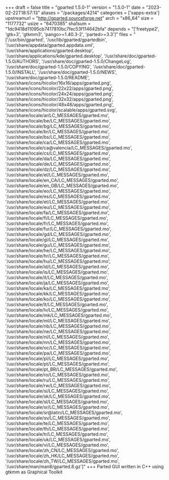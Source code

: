 +++
draft = false
title = "gparted 1.5.0-1"
version = "1.5.0-1"
date = "2023-02-22T18:57:13"
aliases = "/packages/4214"
categories = ['xapps-extra']
upstreamurl = "http://gparted.sourceforge.net"
arch = "x86_64"
size = "1177732"
usize = "6470385"
sha1sum = "1dc9418d11095cb7417810bc7fec53f114642bfa"
depends = "['freetype2', 'gtk+3', 'gtkmm3', 'pango>=1.40.3-2', 'parted>=3.3']"
files = "['/usr/bin/gparted', '/usr/lib/gparted/gpartedbin', '/usr/share/appdata/gparted.appdata.xml', '/usr/share/applications/gparted.desktop', '/usr/share/applications/kde/gparted.desktop', '/usr/share/doc/gparted-1.5.0/AUTHORS', '/usr/share/doc/gparted-1.5.0/ChangeLog', '/usr/share/doc/gparted-1.5.0/COPYING', '/usr/share/doc/gparted-1.5.0/INSTALL', '/usr/share/doc/gparted-1.5.0/NEWS', '/usr/share/doc/gparted-1.5.0/README', '/usr/share/icons/hicolor/16x16/apps/gparted.png', '/usr/share/icons/hicolor/22x22/apps/gparted.png', '/usr/share/icons/hicolor/24x24/apps/gparted.png', '/usr/share/icons/hicolor/32x32/apps/gparted.png', '/usr/share/icons/hicolor/48x48/apps/gparted.png', '/usr/share/icons/hicolor/scalable/apps/gparted.svg', '/usr/share/locale/ar/LC_MESSAGES/gparted.mo', '/usr/share/locale/be/LC_MESSAGES/gparted.mo', '/usr/share/locale/bg/LC_MESSAGES/gparted.mo', '/usr/share/locale/br/LC_MESSAGES/gparted.mo', '/usr/share/locale/bs/LC_MESSAGES/gparted.mo', '/usr/share/locale/ca/LC_MESSAGES/gparted.mo', '/usr/share/locale/ca@valencia/LC_MESSAGES/gparted.mo', '/usr/share/locale/cs/LC_MESSAGES/gparted.mo', '/usr/share/locale/da/LC_MESSAGES/gparted.mo', '/usr/share/locale/de/LC_MESSAGES/gparted.mo', '/usr/share/locale/dz/LC_MESSAGES/gparted.mo', '/usr/share/locale/el/LC_MESSAGES/gparted.mo', '/usr/share/locale/en_CA/LC_MESSAGES/gparted.mo', '/usr/share/locale/en_GB/LC_MESSAGES/gparted.mo', '/usr/share/locale/eo/LC_MESSAGES/gparted.mo', '/usr/share/locale/es/LC_MESSAGES/gparted.mo', '/usr/share/locale/et/LC_MESSAGES/gparted.mo', '/usr/share/locale/eu/LC_MESSAGES/gparted.mo', '/usr/share/locale/fa/LC_MESSAGES/gparted.mo', '/usr/share/locale/fi/LC_MESSAGES/gparted.mo', '/usr/share/locale/fr/LC_MESSAGES/gparted.mo', '/usr/share/locale/fur/LC_MESSAGES/gparted.mo', '/usr/share/locale/gd/LC_MESSAGES/gparted.mo', '/usr/share/locale/gl/LC_MESSAGES/gparted.mo', '/usr/share/locale/gu/LC_MESSAGES/gparted.mo', '/usr/share/locale/he/LC_MESSAGES/gparted.mo', '/usr/share/locale/hr/LC_MESSAGES/gparted.mo', '/usr/share/locale/hu/LC_MESSAGES/gparted.mo', '/usr/share/locale/id/LC_MESSAGES/gparted.mo', '/usr/share/locale/is/LC_MESSAGES/gparted.mo', '/usr/share/locale/it/LC_MESSAGES/gparted.mo', '/usr/share/locale/ja/LC_MESSAGES/gparted.mo', '/usr/share/locale/ka/LC_MESSAGES/gparted.mo', '/usr/share/locale/kk/LC_MESSAGES/gparted.mo', '/usr/share/locale/ko/LC_MESSAGES/gparted.mo', '/usr/share/locale/lt/LC_MESSAGES/gparted.mo', '/usr/share/locale/lv/LC_MESSAGES/gparted.mo', '/usr/share/locale/mk/LC_MESSAGES/gparted.mo', '/usr/share/locale/ml/LC_MESSAGES/gparted.mo', '/usr/share/locale/nb/LC_MESSAGES/gparted.mo', '/usr/share/locale/ne/LC_MESSAGES/gparted.mo', '/usr/share/locale/nl/LC_MESSAGES/gparted.mo', '/usr/share/locale/nn/LC_MESSAGES/gparted.mo', '/usr/share/locale/oc/LC_MESSAGES/gparted.mo', '/usr/share/locale/pa/LC_MESSAGES/gparted.mo', '/usr/share/locale/pl/LC_MESSAGES/gparted.mo', '/usr/share/locale/pt/LC_MESSAGES/gparted.mo', '/usr/share/locale/pt_BR/LC_MESSAGES/gparted.mo', '/usr/share/locale/ro/LC_MESSAGES/gparted.mo', '/usr/share/locale/ru/LC_MESSAGES/gparted.mo', '/usr/share/locale/rw/LC_MESSAGES/gparted.mo', '/usr/share/locale/si/LC_MESSAGES/gparted.mo', '/usr/share/locale/sk/LC_MESSAGES/gparted.mo', '/usr/share/locale/sl/LC_MESSAGES/gparted.mo', '/usr/share/locale/sr/LC_MESSAGES/gparted.mo', '/usr/share/locale/sr@latin/LC_MESSAGES/gparted.mo', '/usr/share/locale/sv/LC_MESSAGES/gparted.mo', '/usr/share/locale/te/LC_MESSAGES/gparted.mo', '/usr/share/locale/th/LC_MESSAGES/gparted.mo', '/usr/share/locale/tr/LC_MESSAGES/gparted.mo', '/usr/share/locale/uk/LC_MESSAGES/gparted.mo', '/usr/share/locale/vi/LC_MESSAGES/gparted.mo', '/usr/share/locale/zh_CN/LC_MESSAGES/gparted.mo', '/usr/share/locale/zh_HK/LC_MESSAGES/gparted.mo', '/usr/share/locale/zh_TW/LC_MESSAGES/gparted.mo', '/usr/share/man/man8/gparted.8.gz']"
+++
Parted GUI written in C++ using gtkmm as Graphical Toolkit